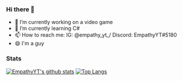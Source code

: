### Hi there 👋

- 🔭 I’m currently working on a video game
- 🌱 I’m currently learning C#
- 📫 How to reach me: IG: @empathy_yt_/ Discord: EmpathyYT#5180
- 😄 I'm a guy

### Stats 
[![EmpathyYT's github stats](https://github-readme-stats.vercel.app/api?username=EmpathyYT&show_icons=true&theme=cobalt)](https://github.com/EmpathyYT/github-readme-stats)
[![Top Langs](https://github-readme-stats.vercel.app/api/top-langs/?username=EmpathyYT&langs_count=8&layout=compact)](https://github.com/EmpathyYT/github-readme-stats)

